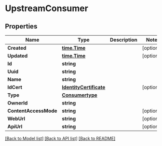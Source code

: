 # UpstreamConsumer

## Properties
Name | Type | Description | Notes
------------ | ------------- | ------------- | -------------
**Created** | [**time.Time**](time.Time.md) |  | [optional] 
**Updated** | [**time.Time**](time.Time.md) |  | [optional] 
**Id** | **string** |  | 
**Uuid** | **string** |  | 
**Name** | **string** |  | 
**IdCert** | [**IdentityCertificate**](IdentityCertificate.md) |  | [optional] 
**Type** | [**Consumertype**](consumertype.md) |  | 
**OwnerId** | **string** |  | 
**ContentAccessMode** | **string** |  | [optional] 
**WebUrl** | **string** |  | [optional] 
**ApiUrl** | **string** |  | [optional] 

[[Back to Model list]](../README.md#documentation-for-models) [[Back to API list]](../README.md#documentation-for-api-endpoints) [[Back to README]](../README.md)


